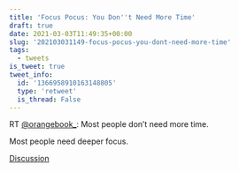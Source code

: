```yaml
---
title: 'Focus Pocus: You Don''t Need More Time'
draft: true
date: 2021-03-03T11:49:35+00:00
slug: '202103031149-focus-pocus-you-dont-need-more-time'
tags:
  - tweets
is_tweet: true
tweet_info:
  id: '1366958910163148805'
  type: 'retweet'
  is_thread: False
---
```




RT [@orangebook_](https://x.com/orangebook_): Most people don’t need more time.

Most people need deeper focus.

[Discussion](https://x.com/sytelus/status/1366958910163148805)
